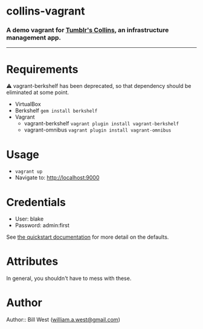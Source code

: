 # collins-vagrant

### A demo vagrant for [Tumblr's Collins](http://tumblr.github.io/collins/), an infrastructure management app.

---

# Requirements
:warning: vagrant-berkshelf has been deprecated, so that dependency should 
be eliminated at some point.

* VirtualBox
* Berkshelf `gem install berkshelf`
* Vagrant
  * vagrant-berkshelf `vagrant plugin install vagrant-berkshelf`
  * vagrant-omnibus `vagrant plugin install vagrant-omnibus`

# Usage
* `vagrant up`
* Navigate to: [http://localhost:9000](http://localhost:9000)

# Credentials
* User: blake
* Password: admin:first

See [the quickstart documentation](http://tumblr.github.io/collins/#quickstart) for more detail on the defaults.

# Attributes
In general, you shouldn't have to mess with these. 

# Author
Author:: Bill West (<william.a.west@gmail.com>)
